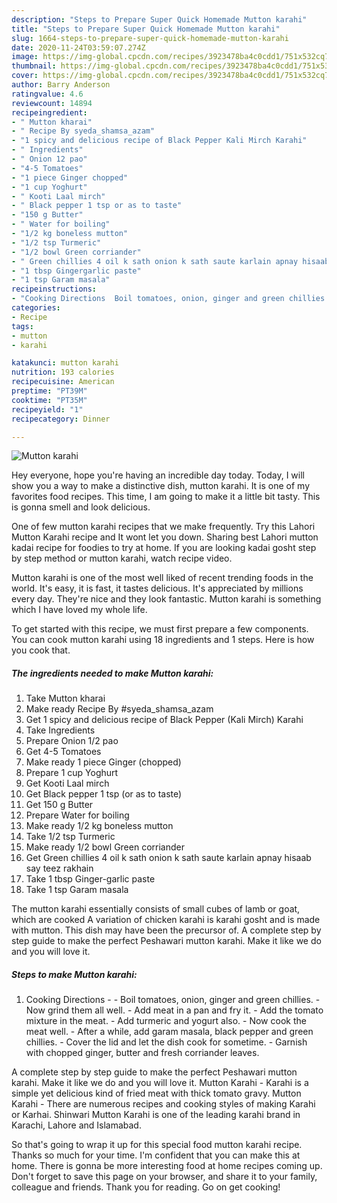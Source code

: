 ```yaml
---
description: "Steps to Prepare Super Quick Homemade Mutton karahi"
title: "Steps to Prepare Super Quick Homemade Mutton karahi"
slug: 1664-steps-to-prepare-super-quick-homemade-mutton-karahi
date: 2020-11-24T03:59:07.274Z
image: https://img-global.cpcdn.com/recipes/3923478ba4c0cdd1/751x532cq70/mutton-karahi-recipe-main-photo.jpg
thumbnail: https://img-global.cpcdn.com/recipes/3923478ba4c0cdd1/751x532cq70/mutton-karahi-recipe-main-photo.jpg
cover: https://img-global.cpcdn.com/recipes/3923478ba4c0cdd1/751x532cq70/mutton-karahi-recipe-main-photo.jpg
author: Barry Anderson
ratingvalue: 4.6
reviewcount: 14894
recipeingredient:
- " Mutton kharai"
- " Recipe By syeda_shamsa_azam"
- "1 spicy and delicious recipe of Black Pepper Kali Mirch Karahi"
- " Ingredients"
- " Onion 12 pao"
- "4-5 Tomatoes"
- "1 piece Ginger chopped"
- "1 cup Yoghurt"
- " Kooti Laal mirch"
- " Black pepper 1 tsp or as to taste"
- "150 g Butter"
- " Water for boiling"
- "1/2 kg boneless mutton"
- "1/2 tsp Turmeric"
- "1/2 bowl Green corriander"
- " Green chillies 4 oil k sath onion k sath saute karlain apnay hisaab say teez rakhain"
- "1 tbsp Gingergarlic paste"
- "1 tsp Garam masala"
recipeinstructions:
- "Cooking Directions  Boil tomatoes, onion, ginger and green chillies. Now grind them all well. Add meat in a pan and fry it. Add the tomato mixture in the meat. Add turmeric and yogurt also. Now cook the meat well. After a while, add garam masala, black pepper and green chillies. Cover the lid and let the dish cook for sometime. Garnish with chopped ginger, butter and fresh corriander leaves."
categories:
- Recipe
tags:
- mutton
- karahi

katakunci: mutton karahi 
nutrition: 193 calories
recipecuisine: American
preptime: "PT39M"
cooktime: "PT35M"
recipeyield: "1"
recipecategory: Dinner

---
```



![Mutton karahi](https://img-global.cpcdn.com/recipes/3923478ba4c0cdd1/751x532cq70/mutton-karahi-recipe-main-photo.jpg)

Hey everyone, hope you're having an incredible day today. Today, I will show you a way to make a distinctive dish, mutton karahi. It is one of my favorites food recipes. This time, I am going to make it a little bit tasty. This is gonna smell and look delicious.

One of few mutton karahi recipes that we make frequently. Try this Lahori Mutton Karahi recipe and It wont let you down. Sharing best Lahori mutton kadai recipe for foodies to try at home. If you are looking kadai gosht step by step method or mutton karahi, watch recipe video.

Mutton karahi is one of the most well liked of recent trending foods in the world. It's easy, it is fast, it tastes delicious. It's appreciated by millions every day. They're nice and they look fantastic. Mutton karahi is something which I have loved my whole life.


To get started with this recipe, we must first prepare a few components. You can cook mutton karahi using 18 ingredients and 1 steps. Here is how you cook that.

<!--inarticleads1-->

##### The ingredients needed to make Mutton karahi:

1. Take  Mutton kharai
1. Make ready  Recipe By #syeda_shamsa_azam
1. Get 1 spicy and delicious recipe of Black Pepper (Kali Mirch) Karahi
1. Take  Ingredients
1. Prepare  Onion 1/2 pao
1. Get 4-5 Tomatoes
1. Make ready 1 piece Ginger (chopped)
1. Prepare 1 cup Yoghurt
1. Get  Kooti Laal mirch
1. Get  Black pepper 1 tsp (or as to taste)
1. Get 150 g Butter
1. Prepare  Water for boiling
1. Make ready 1/2 kg boneless mutton
1. Take 1/2 tsp Turmeric
1. Make ready 1/2 bowl Green corriander
1. Get  Green chillies 4 oil k sath onion k sath saute karlain apnay hisaab say teez rakhain
1. Take 1 tbsp Ginger-garlic paste
1. Take 1 tsp Garam masala


The mutton karahi essentially consists of small cubes of lamb or goat, which are cooked A variation of chicken karahi is karahi gosht and is made with mutton. This dish may have been the precursor of. A complete step by step guide to make the perfect Peshawari mutton karahi. Make it like we do and you will love it. 

<!--inarticleads2-->

##### Steps to make Mutton karahi:

1. Cooking Directions -  - Boil tomatoes, onion, ginger and green chillies. - Now grind them all well. - Add meat in a pan and fry it. - Add the tomato mixture in the meat. - Add turmeric and yogurt also. - Now cook the meat well. - After a while, add garam masala, black pepper and green chillies. - Cover the lid and let the dish cook for sometime. - Garnish with chopped ginger, butter and fresh corriander leaves.


A complete step by step guide to make the perfect Peshawari mutton karahi. Make it like we do and you will love it. Mutton Karahi - Karahi is a simple yet delicious kind of fried meat with thick tomato gravy. Mutton Karahi - There are numerous recipes and cooking styles of making Karahi or Karhai. Shinwari Mutton Karahi is one of the leading karahi brand in Karachi, Lahore and Islamabad. 

So that's going to wrap it up for this special food mutton karahi recipe. Thanks so much for your time. I'm confident that you can make this at home. There is gonna be more interesting food at home recipes coming up. Don't forget to save this page on your browser, and share it to your family, colleague and friends. Thank you for reading. Go on get cooking!
